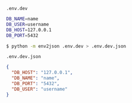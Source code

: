 `.env.dev`
```bash
DB_NAME=name
DB_USER=username
DB_HOST=127.0.0.1
DB_PORT=5432
```

```bash
$ python -m env2json .env.dev > .env.dev.json
```

`.env.dev.json`
```json
{
  "DB_HOST": "127.0.0.1",
  "DB_NAME": "name",
  "DB_PORT": "5432",
  "DB_USER": "username"
}
```

